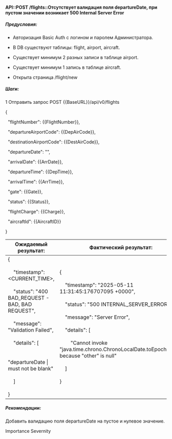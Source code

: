 #### API::POST /flights::Отсутствует валидация поля departureDate, при пустом значении возникает 500 Internal Server Error

##### Предусловия:

- Авторизация Basic Auth с логином и паролем Администратора.
  
- В DB существуют таблицы: flight, airport, aircraft.
  
- Существует минимум 2 разных записи в таблице airport.
  
- Существует минимум 1 запись в таблице aircraft.
  
- Открыта страница /flight/new
  

##### Шаги:

1 Отправить запрос POST {{BaseURL}}/api/v0/flights

{

  "flightNumber": {{FlightNumber}},

  "departureAirportCode": {{DepAirCode}},

  "destinationAirportCode": {{DestAirCode}},

  "departureDate": "",

  "arrivalDate": {{ArrDate}},

  "departureTime": {{DepTime}},

  "arrivalTime": {{ArrTime}},

  "gate": {{Gate}},

  "status": {{Status}},

  "flightCharge": {{Charge}},

  "aircraftId": {{AircraftID}}

}

| Ожидаемый результат: | Фактический результат: |
| --- | --- |
| {<br/><br/>    "timestamp": <CURRENT_TIME>,<br/><br/>    "status": "400 BAD_REQUEST - BAD, BAD REQUEST",<br/><br/>    "message": "Validation Failed",<br/><br/>    "details": [<br/><br/>        "departureDate \\| must not be blank"<br/><br/>    ]<br/><br/>} | {<br/><br/>    "timestamp": "2025-05-11 11:31:45:176707095 +0000",<br/><br/>    "status": "500 INTERNAL_SERVER_ERROR",<br/><br/>    "message": "Server Error",<br/><br/>    "details": [<br/><br/>        "Cannot invoke \"java.time.chrono.ChronoLocalDate.toEpochDay()\" because \"other\" is null"<br/><br/>    ]<br/><br/>} |

##### Рекомендации:

Добавить валидацию поля departureDate на пустое и нулевое значение.

Importance Severnity
